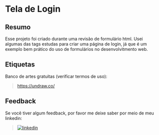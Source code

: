 # Tela de Login


## Resumo

Esse projeto foi criado durante uma revisão de formulário html. Usei algumas das tags estudas para criar uma página de login, já que é um exemplo bem prático do uso de formulários no desenvolvitmento web.
    
## Etiquetas

Banco de artes gratuitas (verificar termos de uso):

>https://undraw.co/

## Feedback

Se você tiver algum feedback, por favor me deixe saber por meio de meu linkedin:

> [![linkedin](https://img.shields.io/badge/linkedin-0A66C2?style=for-the-badge&logo=linkedin&logoColor=white)](https://www.linkedin.com/in/dieison-pablo-a66a02178/)


